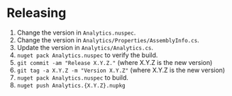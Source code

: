 Releasing
========

 1. Change the version in `Analytics.nuspec`.
 2. Change the version in `Analytics/Properties/AssemblyInfo.cs`.
 3. Update the version in `Analytics/Analytics.cs`.
 4. `nuget pack Analytics.nuspec` to verify the build.
 5. `git commit -am "Release X.Y.Z."` (where X.Y.Z is the new version)
 6. `git tag -a X.Y.Z -m "Version X.Y.Z"` (where X.Y.Z is the new version)
 7. `nuget pack Analytics.nuspec` to build.
 8. `nuget push Analytics.{X.Y.Z}.nupkg`
